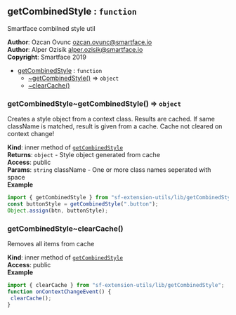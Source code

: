 <a name="module_getCombinedStyle"></a>

## getCombinedStyle : <code>function</code>
Smartface combilned style util

**Author**: Ozcan Ovunc <ozcan.ovunc@smartface.io>  
**Author**: Alper Ozisik <alper.ozisik@smartface.io>  
**Copyright**: Smartface 2019  

* [getCombinedStyle](#module_getCombinedStyle) : <code>function</code>
    * [~getCombinedStyle()](#module_getCombinedStyle..getCombinedStyle) ⇒ <code>object</code>
    * [~clearCache()](#module_getCombinedStyle..clearCache)

<a name="module_getCombinedStyle..getCombinedStyle"></a>

### getCombinedStyle~getCombinedStyle() ⇒ <code>object</code>
Creates a style object from a context class. Results are cached. If same className is matched, result is given from a cache. Cache not cleared on context change!

**Kind**: inner method of [<code>getCombinedStyle</code>](#module_getCombinedStyle)  
**Returns**: <code>object</code> - Style object generated from cache  
**Access**: public  
**Params**: <code>string</code> className - One or more class names seperated with space  
**Example**  
```js
import { getCombinedStyle } from "sf-extension-utils/lib/getCombinedStyle";
const buttonStyle = getCombinedStyle(".button");
Object.assign(btn, buttonStyle);
```
<a name="module_getCombinedStyle..clearCache"></a>

### getCombinedStyle~clearCache()
Removes all items from cache

**Kind**: inner method of [<code>getCombinedStyle</code>](#module_getCombinedStyle)  
**Access**: public  
**Example**  
```js
import { clearCache } from "sf-extension-utils/lib/getCombinedStyle";
function onContextChangeEvent() {
 clearCache();
}
```
